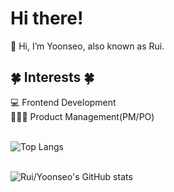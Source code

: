 # Hi there! 
👋 Hi, I’m Yoonseo, also known as Rui. <br>

## 🍀 Interests 🍀
💻 Frontend Development <br>
🧑‍🤝‍🧑 Product Management(PM/PO) <br>
<br>

![Top Langs](https://github-readme-stats.vercel.app/api/top-langs/?username=ruiiary&layout=compact)
<!-- ruiiary/ruiiary is a ✨ special ✨ repository because its `README.md` (this file) appears on your GitHub profile.
You can click the Preview link to take a look at your changes.
--->
<br>
<img src="https://github-readme-stats.vercel.app/api?username=ruiiary" alt="Rui/Yoonseo's GitHub stats" />


